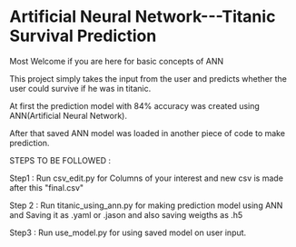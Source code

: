 # Artificial Neural Network---Titanic Survival Prediction 
Most Welcome if you are here for basic concepts of ANN 






This project simply takes the input from the user and predicts whether the user could survive if he was in titanic.








At first the prediction model with 84% accuracy was created using ANN(Artificial Neural Network).






After that saved ANN model was loaded in another piece of code to make prediction.




STEPS TO BE FOLLOWED :






Step1 : Run csv_edit.py for Columns of your interest and new csv is made after this "final.csv"






Step 2 : Run titanic_using_ann.py for making prediction model using ANN and Saving it as .yaml or .jason and also saving weigths as .h5






Step3 : Run use_model.py for using saved model on user input.







